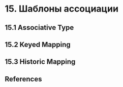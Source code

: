 # 15. Шаблоны ассоциации

## 15.1 Associative Type
## 15.2 Keyed Mapping
## 15.3 Historic Mapping
## References